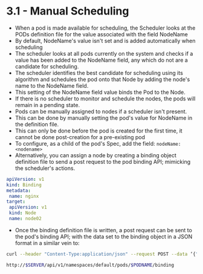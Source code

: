 # 3.1 - Manual Scheduling

- When a pod is made available for scheduling, the Scheduler looks at the PODs definition file for the value associated with the field NodeName
- By default, NodeName's value isn't set and is added automatically when scheduling
- The scheduler looks at all pods currently on the system and checks if a value has been added to the NodeName field, any which do not are a candidate for scheduling.
- The scheduler identifies the best candidate for scheduling using its algorithm and schedules the pod onto that Node by adding the node's name to the NodeName field.
- This setting of the NodeName field value binds the Pod to the Node.
- If there is no scheduler to monitor and schedule the nodes, the pods will remain in a pending state.
- Pods can be manually assigned to nodes if a scheduler isn't present.
- This can be done by manually setting the pod's value for NodeName in the definition file.
- This can only be done before the pod is created for the first time, it cannot be done post-creation for a pre-existing pod
- To configure, as a child of the pod's Spec, add the field: `nodeName: <nodename>`
- Alternatively, you can assign a node by creating a binding object definition file to send a post request to the pod binding API; mimicking the scheduler's actions.

```yaml
apiVersion: v1
kind: Binding
metadata:
 name: nginx
target:
 apiVersion: v1
 kind: Node
 name: node02
```

- Once the binding definition file is written, a post request can be sent to the pod's binding API; with the data set to the binding object in a JSON format in a similar vein to:

```bash
curl --header "Content-Type:application/json" --request POST --data ‘{"apiVersion":"v1", "kind": "Binding" ...}

http://$SERVER/api/v1/namespaces/default/pods/$PODNAME/binding
```
